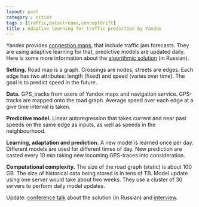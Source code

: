 ```yaml
---
layout: post
category : cities
tags : [traffic,datastreams,conceptdrift]
title : Adaptive learning for traffic prediction by Yandex
---
```


Yandex provides [congestion maps](http://maps.yandex.ru/traffic), that include traffic jam forecasts. They are using adaptive learning for that, predictive models are updated daily. Here is some more information about the [algorithmic solution](http://habrahabr.ru/company/yandex/blog/153631/) (in Russian).

**Setting.** Road map is a graph. Crossings are nodes, streets are edges. Each edge has two attributes: length (fixed) and speed (varies over time). The goal is to predict speed in the future.

**Data.** GPS_tracks from users of Yandex maps and navigation service. GPS-tracks are mapped onto the road graph. Average speed over each edge at a give time interval is taken.

**Predictive model.** Linear autoregression that takes current and near past speeds on the same edge as inputs, as well as speeds in the neighbourhood.

**Learning, adaptation and prediction.** A new model is learned once per day. Different models are used for different times of day. New prediction are casted every 10 min taking new incoming GPS-traces into consideration.

**Computational complexity.** The size of the road graph (static) is about 100 GB. The size of historical data being stored is in tens of TB. Model update using one server would take about two weeks. They use a cluster of 30 servers to perform daily model updates.

Update: [conference talk](http://tech.yandex.ru/events/yac/2012/talks/382/) about the solution (in Russian) and [interview](http://lenta.ru/articles/2012/12/18/yndx/).
